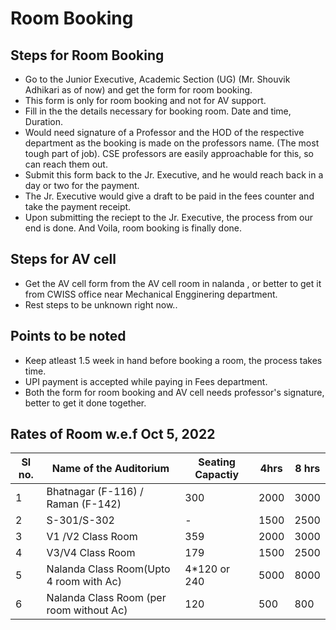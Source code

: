 # Room Booking

## Steps for Room Booking

- Go to the Junior Executive, Academic Section (UG) (Mr. Shouvik Adhikari as of now) and get the form for room booking.
- This form is only for room booking and not for AV support.
- Fill in the the details necessary for booking room. Date and time, Duration.
- Would need signature of a Professor and the HOD of the respective department as the booking is made on the professors name. (The most tough part of job). CSE professors are easily approachable for this, so can reach them out.
- Submit this form back to the Jr. Executive, and he would reach back in a day or two for the payment.
- The Jr. Executive would give a draft to be paid in the fees counter and take the payment receipt.
- Upon submitting the reciept to the Jr. Executive, the process from our end is done. And Voila, room booking is finally done.

## Steps for AV cell

- Get the AV cell form from the AV cell room in nalanda , or better to get it from CWISS office near Mechanical Engginering department.
- Rest steps to be unknown right now..

## Points to be noted

- Keep atleast 1.5 week in hand before booking a room, the process takes time.
- UPI payment is accepted while paying in Fees department.
- Both the form for room booking and AV cell needs professor's signature, better to get it done together.

## Rates of Room w.e.f Oct 5, 2022

| Sl no. | Name of the Auditorium                   | Seating Capactiy | 4hrs | 8 hrs |
| ------ | ---------------------------------------- | ---------------- | ---- | ----- |
| 1      | Bhatnagar (F-116) / Raman (F-142)        | 300              | 2000 | 3000  |
| 2      | S-301/S-302                              | -                | 1500 | 2500  |
| 3      | V1 /V2 Class Room                        | 359              | 2000 | 3000  |
| 4      | V3/V4 Class Room                         | 179              | 1500 | 2500  |
| 5      | Nalanda Class Room(Upto 4 room with Ac)  | 4\*120 or 240    | 5000 | 8000  |
| 6      | Nalanda Class Room (per room without Ac) | 120              | 500  | 800   |
